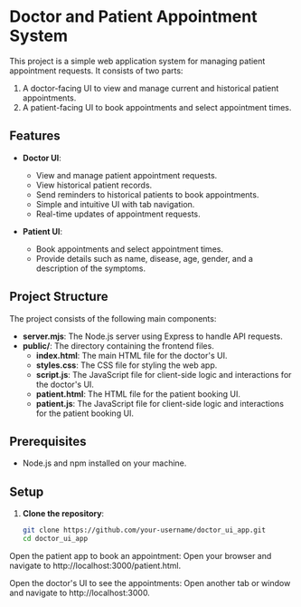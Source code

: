 # Doctor and Patient Appointment System

This project is a simple web application system for managing patient appointment requests. It consists of two parts:
1. A doctor-facing UI to view and manage current and historical patient appointments.
2. A patient-facing UI to book appointments and select appointment times.

## Features

- **Doctor UI**:
  - View and manage patient appointment requests.
  - View historical patient records.
  - Send reminders to historical patients to book appointments.
  - Simple and intuitive UI with tab navigation.
  - Real-time updates of appointment requests.

- **Patient UI**:
  - Book appointments and select appointment times.
  - Provide details such as name, disease, age, gender, and a description of the symptoms.

## Project Structure

The project consists of the following main components:

- **server.mjs**: The Node.js server using Express to handle API requests.
- **public/**: The directory containing the frontend files.
  - **index.html**: The main HTML file for the doctor's UI.
  - **styles.css**: The CSS file for styling the web app.
  - **script.js**: The JavaScript file for client-side logic and interactions for the doctor's UI.
  - **patient.html**: The HTML file for the patient booking UI.
  - **patient.js**: The JavaScript file for client-side logic and interactions for the patient booking UI.

## Prerequisites

- Node.js and npm installed on your machine.

## Setup

1. **Clone the repository**:
   ```bash
   git clone https://github.com/your-username/doctor_ui_app.git
   cd doctor_ui_app


Open the patient app to book an appointment:
Open your browser and navigate to http://localhost:3000/patient.html.

Open the doctor's UI to see the appointments:
Open another tab or window and navigate to http://localhost:3000.
